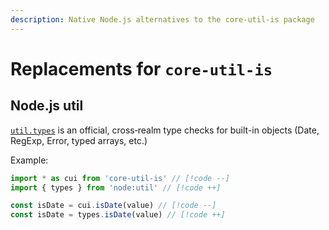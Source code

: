 ```yaml
---
description: Native Node.js alternatives to the core-util-is package
---
```


# Replacements for `core-util-is`

## Node.js util

[`util.types`](https://nodejs.org/api/util.html#utiltypes) is an official, cross‑realm type checks for built-in objects (Date, RegExp, Error, typed arrays, etc.)

Example:

```ts
import * as cui from 'core-util-is' // [!code --]
import { types } from 'node:util' // [!code ++]

const isDate = cui.isDate(value) // [!code --]
const isDate = types.isDate(value) // [!code ++]
```

